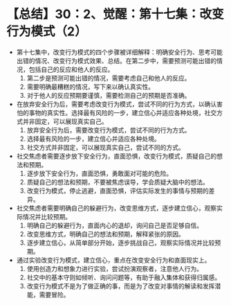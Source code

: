# 【总结】30：2、觉醒：第十七集：改变行为模式（2）

-   第十七集中，改变行为模式的四个步骤被详细解释：明确安全行为、思考可能出错的情况、改变行为模式效果、总结。在第二步中，需要预测可能出错的情况，包括自己的反应和他人的反应。
    1.  第二步是预测可能出错的情况，需要考虑自己和他人的反应。
    2.  需要明确最糟糕的情况，写下来以确认真实性。
    3.  对于他人的反应预期要谨慎，需要检测自己的预期是否准确。
-   在放弃安全行为后，需要考虑改变行为模式，尝试不同的行为方式，以确认害怕的事物的真实性。选择最有风险的一步，建立信心并适应各种处境，社交方式并非固定，可以展现真实自己。
    1.  放弃安全行为后，需要改变行为模式，尝试不同的行为方式。
    2.  选择最有风险的一步，建立信心并适应各种处境。
    3.  社交方式并非固定，可以展现真实自己，尝试不同的方式。
-   社交焦虑者需要逐步放下安全行为，直面恐惧，改变行为模式，质疑自己的想法和预期。
    1.  逐步放下安全行为，直面恐惧，勇敢面对可能的危险。
    2.  质疑自己的想法和预期，不要被焦虑误导，学会质疑大脑中的想法。
    3.  改变行为模式，停止逃避，直面恐惧，评估实际发生的事情与预期的差异。
-   社交焦虑者需要明确自己的躲避行为，改变思维方式，逐步建立信心，观察实际情况并比较预期。
    1.  明确自己的躲避行为，直面内心的退却，询问自己是否足够自信。
    2.  改变思维方式，明确自己的想法和预期，解释紧张的原因。
    3.  逐步建立信心，从简单部分开始，逐步挑战自己，观察实际情况并比较预期。
-   通过实验改变行为模式，建立信心，重点在改变安全行为和直面现实上。
    1.  使用创造力和想象力进行实验，尝试扮演观察者，注意他人行为。
    2.  社交中的基本守则如倾听、询问问题等，有助于融入集体和获得归属感。
    3.  改变行为模式不是为了做正确的事，而是为了改变对事情的解读和发挥潜能，需要冒险。